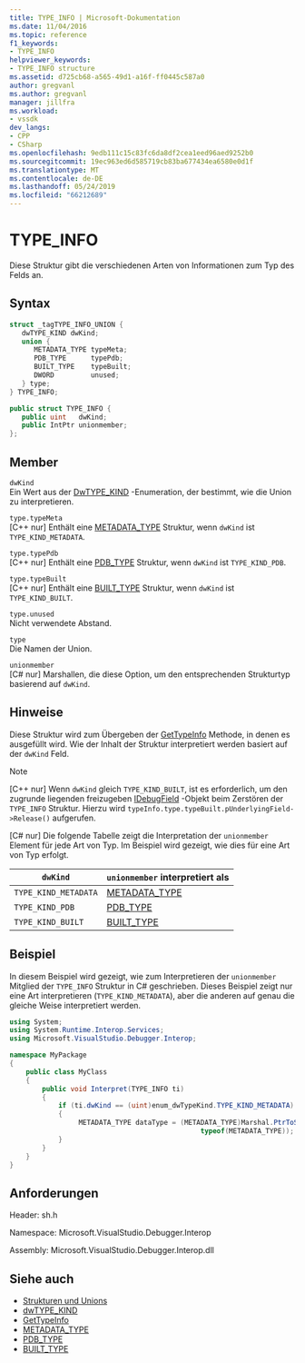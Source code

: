 ```yaml
---
title: TYPE_INFO | Microsoft-Dokumentation
ms.date: 11/04/2016
ms.topic: reference
f1_keywords:
- TYPE_INFO
helpviewer_keywords:
- TYPE_INFO structure
ms.assetid: d725cb68-a565-49d1-a16f-ff0445c587a0
author: gregvanl
ms.author: gregvanl
manager: jillfra
ms.workload:
- vssdk
dev_langs:
- CPP
- CSharp
ms.openlocfilehash: 9edb111c15c83fc6da8df2cea1eed96aed9252b0
ms.sourcegitcommit: 19ec963ed6d585719cb83ba677434ea6580e0d1f
ms.translationtype: MT
ms.contentlocale: de-DE
ms.lasthandoff: 05/24/2019
ms.locfileid: "66212689"
---
```

# <a name="typeinfo"></a>TYPE_INFO
Diese Struktur gibt die verschiedenen Arten von Informationen zum Typ des Felds an.

## <a name="syntax"></a>Syntax

```cpp
struct _tagTYPE_INFO_UNION {
   dwTYPE_KIND dwKind;
   union {
      METADATA_TYPE typeMeta;
      PDB_TYPE      typePdb;
      BUILT_TYPE    typeBuilt;
      DWORD         unused;
   } type;
} TYPE_INFO;
```

```csharp
public struct TYPE_INFO {
   public uint   dwKind;
   public IntPtr unionmember;
};
```

## <a name="members"></a>Member
 `dwKind`\
 Ein Wert aus der [DwTYPE_KIND](../../../extensibility/debugger/reference/dwtype-kind.md) -Enumeration, der bestimmt, wie die Union zu interpretieren.

 `type.typeMeta`\
 [C++ nur] Enthält eine [METADATA_TYPE](../../../extensibility/debugger/reference/metadata-type.md) Struktur, wenn `dwKind` ist `TYPE_KIND_METADATA`.

 `type.typePdb`\
 [C++ nur] Enthält eine [PDB_TYPE](../../../extensibility/debugger/reference/pdb-type.md) Struktur, wenn `dwKind` ist `TYPE_KIND_PDB`.

 `type.typeBuilt`\
 [C++ nur] Enthält eine [BUILT_TYPE](../../../extensibility/debugger/reference/built-type.md) Struktur, wenn `dwKind` ist `TYPE_KIND_BUILT`.

 `type.unused`\
 Nicht verwendete Abstand.

 `type`\
 Die Namen der Union.

 `unionmember`\
 [C# nur] Marshallen, die diese Option, um den entsprechenden Strukturtyp basierend auf `dwKind`.

## <a name="remarks"></a>Hinweise
 Diese Struktur wird zum Übergeben der [GetTypeInfo](../../../extensibility/debugger/reference/idebugfield-gettypeinfo.md) Methode, in denen es ausgefüllt wird. Wie der Inhalt der Struktur interpretiert werden basiert auf der `dwKind` Feld.

> [!NOTE]
> [C++ nur] Wenn `dwKind` gleich `TYPE_KIND_BUILT`, ist es erforderlich, um den zugrunde liegenden freizugeben [IDebugField](../../../extensibility/debugger/reference/idebugfield.md) -Objekt beim Zerstören der `TYPE_INFO` Struktur. Hierzu wird `typeInfo.type.typeBuilt.pUnderlyingField->Release()` aufgerufen.

 [C# nur] Die folgende Tabelle zeigt die Interpretation der `unionmember` Element für jede Art von Typ. Im Beispiel wird gezeigt, wie dies für eine Art von Typ erfolgt.

|`dwKind`|`unionmember` interpretiert als|
|--------------|----------------------------------|
|`TYPE_KIND_METADATA`|[METADATA_TYPE](../../../extensibility/debugger/reference/metadata-type.md)|
|`TYPE_KIND_PDB`|[PDB_TYPE](../../../extensibility/debugger/reference/pdb-type.md)|
|`TYPE_KIND_BUILT`|[BUILT_TYPE](../../../extensibility/debugger/reference/built-type.md)|

## <a name="example"></a>Beispiel
 In diesem Beispiel wird gezeigt, wie zum Interpretieren der `unionmember` Mitglied der `TYPE_INFO` Struktur in C# geschrieben. Dieses Beispiel zeigt nur eine Art interpretieren (`TYPE_KIND_METADATA`), aber die anderen auf genau die gleiche Weise interpretiert werden.

```csharp
using System;
using System.Runtime.Interop.Services;
using Microsoft.VisualStudio.Debugger.Interop;

namespace MyPackage
{
    public class MyClass
    {
        public void Interpret(TYPE_INFO ti)
        {
            if (ti.dwKind == (uint)enum_dwTypeKind.TYPE_KIND_METADATA)
            {
                 METADATA_TYPE dataType = (METADATA_TYPE)Marshal.PtrToStructure(ti.unionmember,
                                               typeof(METADATA_TYPE));
            }
        }
    }
}
```

## <a name="requirements"></a>Anforderungen
 Header: sh.h

 Namespace: Microsoft.VisualStudio.Debugger.Interop

 Assembly: Microsoft.VisualStudio.Debugger.Interop.dll

## <a name="see-also"></a>Siehe auch
- [Strukturen und Unions](../../../extensibility/debugger/reference/structures-and-unions.md)
- [dwTYPE_KIND](../../../extensibility/debugger/reference/dwtype-kind.md)
- [GetTypeInfo](../../../extensibility/debugger/reference/idebugfield-gettypeinfo.md)
- [METADATA_TYPE](../../../extensibility/debugger/reference/metadata-type.md)
- [PDB_TYPE](../../../extensibility/debugger/reference/pdb-type.md)
- [BUILT_TYPE](../../../extensibility/debugger/reference/built-type.md)